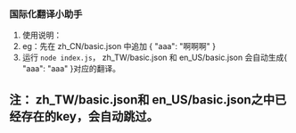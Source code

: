 ### 国际化翻译小助手

1. 使用说明：
2. eg：先在 zh_CN/basic.json 中追加 { "aaa": "啊啊啊" }
3. 运行 `node index.js`， zh_TW/basic.json 和 en_US/basic.json 会自动生成{ "aaa": "aaa" }对应的翻译。

## 注： zh_TW/basic.json和 en_US/basic.json之中已经存在的key，会自动跳过。
